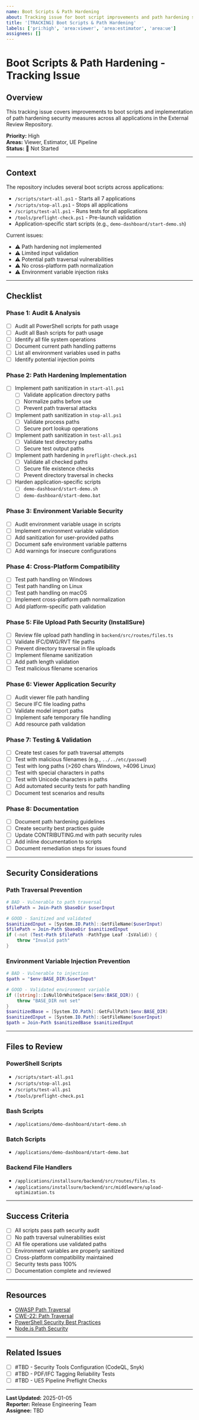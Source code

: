 ```yaml
---
name: Boot Scripts & Path Hardening
about: Tracking issue for boot script improvements and path hardening security
title: '[TRACKING] Boot Scripts & Path Hardening'
labels: ['pri:high', 'area:viewer', 'area:estimator', 'area:ue']
assignees: []
---
```


# Boot Scripts & Path Hardening - Tracking Issue

## Overview
This tracking issue covers improvements to boot scripts and implementation of path hardening security measures across all applications in the External Review Repository.

**Priority:** High  
**Areas:** Viewer, Estimator, UE Pipeline  
**Status:** 🔴 Not Started

---

## Context

The repository includes several boot scripts across applications:
- `/scripts/start-all.ps1` - Starts all 7 applications
- `/scripts/stop-all.ps1` - Stops all applications  
- `/scripts/test-all.ps1` - Runs tests for all applications
- `/tools/preflight-check.ps1` - Pre-launch validation
- Application-specific start scripts (e.g., `demo-dashboard/start-demo.sh`)

Current issues:
- ⚠️ Path hardening not implemented
- ⚠️ Limited input validation
- ⚠️ Potential path traversal vulnerabilities
- ⚠️ No cross-platform path normalization
- ⚠️ Environment variable injection risks

---

## Checklist

### Phase 1: Audit & Analysis
- [ ] Audit all PowerShell scripts for path usage
- [ ] Audit all Bash scripts for path usage
- [ ] Identify all file system operations
- [ ] Document current path handling patterns
- [ ] List all environment variables used in paths
- [ ] Identify potential injection points

### Phase 2: Path Hardening Implementation
- [ ] Implement path sanitization in `start-all.ps1`
  - [ ] Validate application directory paths
  - [ ] Normalize paths before use
  - [ ] Prevent path traversal attacks
- [ ] Implement path sanitization in `stop-all.ps1`
  - [ ] Validate process paths
  - [ ] Secure port lookup operations
- [ ] Implement path sanitization in `test-all.ps1`
  - [ ] Validate test directory paths
  - [ ] Secure test output paths
- [ ] Implement path hardening in `preflight-check.ps1`
  - [ ] Validate all checked paths
  - [ ] Secure file existence checks
  - [ ] Prevent directory traversal in checks
- [ ] Harden application-specific scripts
  - [ ] `demo-dashboard/start-demo.sh`
  - [ ] `demo-dashboard/start-demo.bat`

### Phase 3: Environment Variable Security
- [ ] Audit environment variable usage in scripts
- [ ] Implement environment variable validation
- [ ] Add sanitization for user-provided paths
- [ ] Document safe environment variable patterns
- [ ] Add warnings for insecure configurations

### Phase 4: Cross-Platform Compatibility
- [ ] Test path handling on Windows
- [ ] Test path handling on Linux
- [ ] Test path handling on macOS
- [ ] Implement cross-platform path normalization
- [ ] Add platform-specific path validation

### Phase 5: File Upload Path Security (InstallSure)
- [ ] Review file upload path handling in `backend/src/routes/files.ts`
- [ ] Validate IFC/DWG/RVT file paths
- [ ] Prevent directory traversal in file uploads
- [ ] Implement filename sanitization
- [ ] Add path length validation
- [ ] Test malicious filename scenarios

### Phase 6: Viewer Application Security
- [ ] Audit viewer file path handling
- [ ] Secure IFC file loading paths
- [ ] Validate model import paths
- [ ] Implement safe temporary file handling
- [ ] Add resource path validation

### Phase 7: Testing & Validation
- [ ] Create test cases for path traversal attempts
- [ ] Test with malicious filenames (e.g., `../../etc/passwd`)
- [ ] Test with long paths (>260 chars Windows, >4096 Linux)
- [ ] Test with special characters in paths
- [ ] Test with Unicode characters in paths
- [ ] Add automated security tests for path handling
- [ ] Document test scenarios and results

### Phase 8: Documentation
- [ ] Document path hardening guidelines
- [ ] Create security best practices guide
- [ ] Update CONTRIBUTING.md with path security rules
- [ ] Add inline documentation to scripts
- [ ] Document remediation steps for issues found

---

## Security Considerations

### Path Traversal Prevention
```powershell
# BAD - Vulnerable to path traversal
$filePath = Join-Path $baseDir $userInput

# GOOD - Sanitized and validated
$sanitizedInput = [System.IO.Path]::GetFileName($userInput)
$filePath = Join-Path $baseDir $sanitizedInput
if (-not (Test-Path $filePath -PathType Leaf -IsValid)) {
    throw "Invalid path"
}
```

### Environment Variable Injection Prevention
```powershell
# BAD - Vulnerable to injection
$path = "$env:BASE_DIR\$userInput"

# GOOD - Validated environment variable
if ([string]::IsNullOrWhiteSpace($env:BASE_DIR)) {
    throw "BASE_DIR not set"
}
$sanitizedBase = [System.IO.Path]::GetFullPath($env:BASE_DIR)
$sanitizedInput = [System.IO.Path]::GetFileName($userInput)
$path = Join-Path $sanitizedBase $sanitizedInput
```

---

## Files to Review

### PowerShell Scripts
- `/scripts/start-all.ps1`
- `/scripts/stop-all.ps1`
- `/scripts/test-all.ps1`
- `/tools/preflight-check.ps1`

### Bash Scripts
- `/applications/demo-dashboard/start-demo.sh`

### Batch Scripts
- `/applications/demo-dashboard/start-demo.bat`

### Backend File Handlers
- `/applications/installsure/backend/src/routes/files.ts`
- `/applications/installsure/backend/src/middleware/upload-optimization.ts`

---

## Success Criteria

- [ ] All scripts pass path security audit
- [ ] No path traversal vulnerabilities exist
- [ ] All file operations use validated paths
- [ ] Environment variables are properly sanitized
- [ ] Cross-platform compatibility maintained
- [ ] Security tests pass 100%
- [ ] Documentation complete and reviewed

---

## Resources

- [OWASP Path Traversal](https://owasp.org/www-community/attacks/Path_Traversal)
- [CWE-22: Path Traversal](https://cwe.mitre.org/data/definitions/22.html)
- [PowerShell Security Best Practices](https://docs.microsoft.com/en-us/powershell/scripting/learn/security)
- [Node.js Path Security](https://nodejs.org/api/path.html#path_path_normalize_path)

---

## Related Issues

- [ ] #TBD - Security Tools Configuration (CodeQL, Snyk)
- [ ] #TBD - PDF/IFC Tagging Reliability Tests
- [ ] #TBD - UE5 Pipeline Preflight Checks

---

**Last Updated:** 2025-01-05  
**Reporter:** Release Engineering Team  
**Assignee:** TBD
